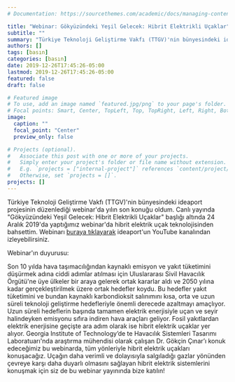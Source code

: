 ```yaml
---
# Documentation: https://sourcethemes.com/academic/docs/managing-content/

title: "Webinar: Gökyüzündeki Yeşil Gelecek: Hibrit Elektrikli Uçaklar"
subtitle: ""
summary: "Türkiye Teknoloji Geliştirme Vakfı (TTGV)'nin bünyesindeki ideaport projesinin düzenlediği webinar'da "Gökyüzündeki Yeşil Gelecek: Hibrit Elektrikli Uçaklar" adlı sunumumla yılın son konuğu oldum."
authors: []
tags: [basın]
categories: [basın]
date: 2019-12-26T17:45:26-05:00
lastmod: 2019-12-26T17:45:26-05:00
featured: false
draft: false

# Featured image
# To use, add an image named `featured.jpg/png` to your page's folder.
# Focal points: Smart, Center, TopLeft, Top, TopRight, Left, Right, BottomLeft, Bottom, BottomRight.
image:
  caption: ""
  focal_point: "Center"
  preview_only: false

# Projects (optional).
#   Associate this post with one or more of your projects.
#   Simply enter your project's folder or file name without extension.
#   E.g. `projects = ["internal-project"]` references `content/project/deep-learning/index.md`.
#   Otherwise, set `projects = []`.
projects: []
---
```


Türkiye Teknoloji Geliştirme Vakfı (TTGV)'nin bünyesindeki ideaport projesinin düzenlediği webinar'da yılın son konuğu oldum. Canlı yayında "Gökyüzündeki Yeşil Gelecek: Hibrit Elektrikli Uçaklar" başlığı altında 24 Aralık 2019'da yaptığımız webinar'da hibrit elektrik uçak teknolojisinden bahsettim. Webinarı [buraya tıklayarak](https://www.youtube.com/watch?v=XWdy8fR4qyE) ideaport'un YouTube kanalından izleyebilirsiniz.

Webinar'ın duyurusu:

Son 10 yılda hava taşımacılığından kaynaklı emisyon ve yakıt tüketimini düşürmek adına ciddi adımlar atılması için Uluslararası Sivil Havacılık Örgütü'ne üye ülkeler bir araya gelerek ortak kararlar aldı ve 2050 yılına kadar gerçekleştirilmek üzere ortak hedefler koydu. Bu hedefler yakıt tüketimini ve bundan kaynaklı karbondioksit salınımını kısa, orta ve uzun süreli teknoloji geliştirme hedefleriyle önemli derecede azaltmayı amaçlıyor. Uzun süreli hedeflerin başında tamamen elektrik enerjisiyle uçan ve seyir halindeyken emisyonu sıfıra indiren hava araçları geliyor. Fosil yakıtlardan elektrik enerjisine geçişte ara adım olarak ise hibrit elektrik uçaklar yer alıyor. Georgia Institute of Technology’de te Havacılık Sistemleri Tasarımı Laboratuarı'nda araştırma mühendisi olarak çalışan Dr. Gökçin Çınar’ı konuk edeceğimiz bu webinarda, tüm yönleriyle hibrit elektrik uçakları konuşacağız. Uçağın daha verimli ve dolayısıyla salgıladığı gazlar yönünden çevreye karşı daha duyarlı olmasını sağlayan hibrit elektrik sistemlerini konuşmak için siz de bu webinar yayınında bize katılın!